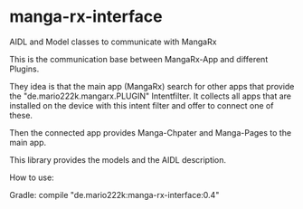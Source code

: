 # manga-rx-interface
AIDL and Model classes to communicate with MangaRx

This is the communication base between MangaRx-App and different Plugins.

They idea is that the main app (MangaRx) search for other apps that provide the "de.mario222k.mangarx.PLUGIN" Intentfilter.
It collects all apps that are installed on the device with this intent filter and offer to connect one of these.

Then the connected app provides Manga-Chpater and Manga-Pages to the main app.

This library provides the models and the AIDL description.

How to use:

Gradle: compile "de.mario222k:manga-rx-interface:0.4"
